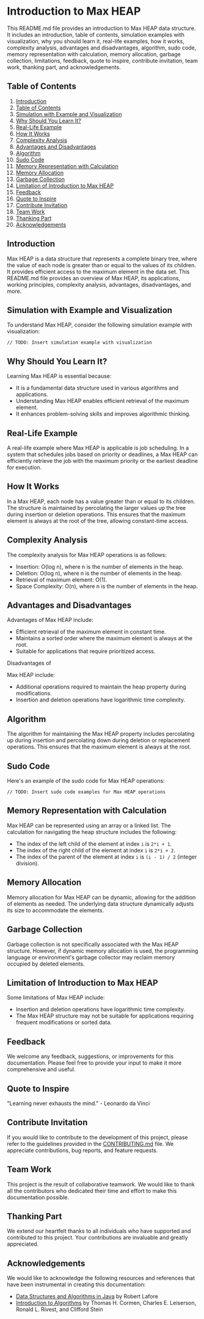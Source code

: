 # Introduction to Max HEAP

This README.md file provides an introduction to Max HEAP data structure. It includes an introduction, table of contents, simulation examples with visualization, why you should learn it, real-life examples, how it works, complexity analysis, advantages and disadvantages, algorithm, sudo code, memory representation with calculation, memory allocation, garbage collection, limitations, feedback, quote to inspire, contribute invitation, team work, thanking part, and acknowledgements.

## Table of Contents

1. [Introduction](#introduction)
2. [Table of Contents](#table-of-contents)
3. [Simulation with Example and Visualization](#simulation-with-example-and-visualization)
4. [Why Should You Learn It?](#why-should-you-learn-it)
5. [Real-Life Example](#real-life-example)
6. [How It Works](#how-it-works)
7. [Complexity Analysis](#complexity-analysis)
8. [Advantages and Disadvantages](#advantages-and-disadvantages)
9. [Algorithm](#algorithm)
10. [Sudo Code](#sudo-code)
11. [Memory Representation with Calculation](#memory-representation-with-calculation)
12. [Memory Allocation](#memory-allocation)
13. [Garbage Collection](#garbage-collection)
14. [Limitation of Introduction to Max HEAP](#limitation-of-introduction-to-max-heap)
15. [Feedback](#feedback)
16. [Quote to Inspire](#quote-to-inspire)
17. [Contribute Invitation](#contribute-invitation)
18. [Team Work](#team-work)
19. [Thanking Part](#thanking-part)
20. [Acknowledgements](#acknowledgements)

## Introduction

Max HEAP is a data structure that represents a complete binary tree, where the value of each node is greater than or equal to the values of its children. It provides efficient access to the maximum element in the data set. This README.md file provides an overview of Max HEAP, its applications, working principles, complexity analysis, advantages, disadvantages, and more.

## Simulation with Example and Visualization

To understand Max HEAP, consider the following simulation example with visualization:

```
// TODO: Insert simulation example with visualization
```

## Why Should You Learn It?

Learning Max HEAP is essential because:

- It is a fundamental data structure used in various algorithms and applications.
- Understanding Max HEAP enables efficient retrieval of the maximum element.
- It enhances problem-solving skills and improves algorithmic thinking.

## Real-Life Example

A real-life example where Max HEAP is applicable is job scheduling. In a system that schedules jobs based on priority or deadlines, a Max HEAP can efficiently retrieve the job with the maximum priority or the earliest deadline for execution.

## How It Works

In a Max HEAP, each node has a value greater than or equal to its children. The structure is maintained by percolating the larger values up the tree during insertion or deletion operations. This ensures that the maximum element is always at the root of the tree, allowing constant-time access.

## Complexity Analysis

The complexity analysis for Max HEAP operations is as follows:

- Insertion: O(log n), where n is the number of elements in the heap.
- Deletion: O(log n), where n is the number of elements in the heap.
- Retrieval of maximum element: O(1).
- Space Complexity: O(n), where n is the number of elements in the heap.

## Advantages and Disadvantages

Advantages of Max HEAP include:

- Efficient retrieval of the maximum element in constant time.
- Maintains a sorted order where the maximum element is always at the root.
- Suitable for applications that require prioritized access.

Disadvantages of

 Max HEAP include:

- Additional operations required to maintain the heap property during modifications.
- Insertion and deletion operations have logarithmic time complexity.

## Algorithm

The algorithm for maintaining the Max HEAP property includes percolating up during insertion and percolating down during deletion or replacement operations. This ensures that the maximum element is always at the root.

## Sudo Code

Here's an example of the sudo code for Max HEAP operations:

```
// TODO: Insert sudo code examples for Max HEAP operations
```

## Memory Representation with Calculation

Max HEAP can be represented using an array or a linked list. The calculation for navigating the heap structure includes the following:

- The index of the left child of the element at index `i` is `2*i + 1`.
- The index of the right child of the element at index `i` is `2*i + 2`.
- The index of the parent of the element at index `i` is `(i - 1) / 2` (integer division).

## Memory Allocation

Memory allocation for Max HEAP can be dynamic, allowing for the addition of elements as needed. The underlying data structure dynamically adjusts its size to accommodate the elements.

## Garbage Collection

Garbage collection is not specifically associated with the Max HEAP structure. However, if dynamic memory allocation is used, the programming language or environment's garbage collector may reclaim memory occupied by deleted elements.

## Limitation of Introduction to Max HEAP

Some limitations of Max HEAP include:

- Insertion and deletion operations have logarithmic time complexity.
- The Max HEAP structure may not be suitable for applications requiring frequent modifications or sorted data.

## Feedback

We welcome any feedback, suggestions, or improvements for this documentation. Please feel free to provide your input to make it more comprehensive and useful.

## Quote to Inspire

"Learning never exhausts the mind." - Leonardo da Vinci

## Contribute Invitation

If you would like to contribute to the development of this project, please refer to the guidelines provided in the [CONTRIBUTING.md](CONTRIBUTING.md) file. We appreciate contributions, bug reports, and feature requests.

## Team Work

This project is the result of collaborative teamwork. We would like to thank all the contributors who dedicated their time and effort to make this documentation possible.

## Thanking Part

We extend our heartfelt thanks to all individuals who have supported and contributed to this project. Your contributions are invaluable and greatly appreciated.

## Acknowledgements

We would like to acknowledge the following resources and references that have been instrumental in creating this documentation:

- [Data Structures and Algorithms in Java](https://www.amazon.com/Data-Structures-Algorithms-Java-2nd/dp/0672324539) by Robert Lafore
- [Introduction to Algorithms](https://mitpress.mit.edu/books/introduction-algorithms) by Thomas H. Cormen, Charles E. Leiserson, Ronald L. Rivest, and Clifford Stein
